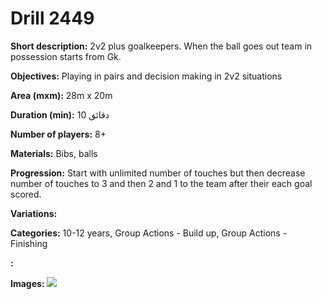 # Drill 2449

**Short description:**
2v2 plus goalkeepers. When the ball goes out team in possession starts from Gk.

**Objectives:**
Playing in pairs and decision making in  2v2 situations

**Area (mxm):**
28m x 20m

**Duration (min):**
10 دقائق

**Number of players:**
8+

**Materials:**
Bibs, balls

**Progression:**
Start with unlimited number of touches but then decrease number of touches to 3 and then 2 and 1 to the team after their each goal scored.

**Variations:**


**Categories:**
10-12 years, Group Actions - Build up, Group Actions - Finishing

**:**


**Images:**
![](https://www.coachingfutsal.com/\images\c6daee48-7e97-47fe-be6d-eadd59afcd7e_2v2.JPG)

